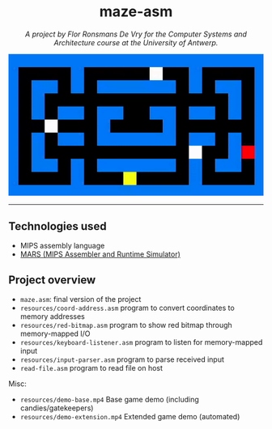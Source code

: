 <h1 align="center">maze-asm</h1>

<p style="text-align: center;"><em>A project by Flor Ronsmans De Vry for the Computer Systems and Architecture course at the University of Antwerp.</em></p>

<div align="center"><img src="demo/thumbnail.gif"></img></div>

___

## Technologies used
- MIPS assembly language
- [MARS (MIPS Assembler and Runtime Simulator)](http://courses.missouristate.edu/kenvollmar/mars/)

## Project overview
- `maze.asm`: final version of the project
- `resources/coord-address.asm` program to convert coordinates to memory addresses 
- `resources/red-bitmap.asm` program to show red bitmap through memory-mapped I/O 
- `resources/keyboard-listener.asm` program to listen for memory-mapped input
- `resources/input-parser.asm` program to parse received input
- `read-file.asm` program to read file on host

Misc:
- `resources/demo-base.mp4` Base game demo (including candies/gatekeepers)
- `resources/demo-extension.mp4` Extended game demo (automated)